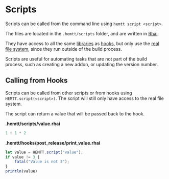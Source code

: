 # Scripts

Scripts can be called from the command line using `hemtt script <script>`.

The files are located in the `.hemtt/scripts` folder, and are written in [Rhai](../index.md).

They have access to all the same [libraries](../library/index.md) as [hooks](../hooks.md), but only use the [real file system](../library/filesystem.md#hemtt_rfs---real-file-system), since they run outside of the build process.

Scripts are useful for automating tasks that are not part of the build process, such as creating a new addon, or updating the version number.

## Calling from Hooks

Scripts can be called from other scripts or from hooks using `HEMTT.script(<script>)`. The script will still only have access to the real file system.

The script can return a value that will be passed back to the hook.

**.hemtt/scripts/value.rhai**

```js
1 + 1 * 2
```

**.hemtt/hooks/post_release/print_value.rhai**

```js
let value = HEMTT.script("value");
if value != 3 {
    fatal("Value is not 3");
}
println(value)
```
